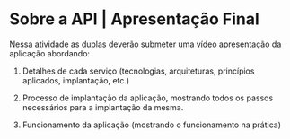 # Sobre a API | Apresentação Final

Nessa atividade as duplas deverão submeter uma [vídeo]() apresentação da aplicação abordando:

1. Detalhes de cada serviço (tecnologias, arquiteturas, princípios aplicados, implantação, etc.)

2. Processo de implantação da aplicação, mostrando todos os passos necessários para a implantação da mesma.

3. Funcionamento da aplicação (mostrando o funcionamento na prática)
